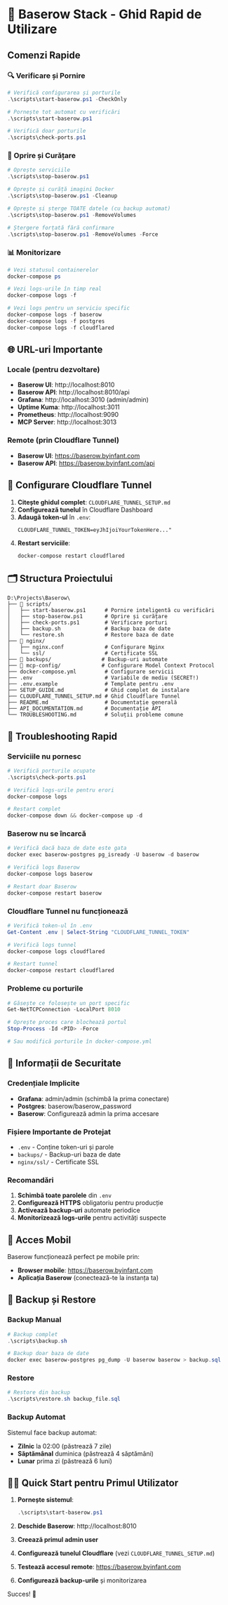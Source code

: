 # 🚀 Baserow Stack - Ghid Rapid de Utilizare

## Comenzi Rapide

### 🔍 Verificare și Pornire
```powershell
# Verifică configurarea și porturile
.\scripts\start-baserow.ps1 -CheckOnly

# Pornește tot automat cu verificări
.\scripts\start-baserow.ps1

# Verifică doar porturile
.\scripts\check-ports.ps1
```

### 🛑 Oprire și Curățare
```powershell
# Oprește serviciile
.\scripts\stop-baserow.ps1

# Oprește și curăță imagini Docker
.\scripts\stop-baserow.ps1 -Cleanup

# Oprește și șterge TOATE datele (cu backup automat)
.\scripts\stop-baserow.ps1 -RemoveVolumes

# Ștergere forțată fără confirmare
.\scripts\stop-baserow.ps1 -RemoveVolumes -Force
```

### 📊 Monitorizare
```powershell
# Vezi statusul containerelor
docker-compose ps

# Vezi logs-urile în timp real
docker-compose logs -f

# Vezi logs pentru un serviciu specific
docker-compose logs -f baserow
docker-compose logs -f postgres
docker-compose logs -f cloudflared
```

## 🌐 URL-uri Importante

### Locale (pentru dezvoltare)
- **Baserow UI**: http://localhost:8010
- **Baserow API**: http://localhost:8010/api
- **Grafana**: http://localhost:3010 (admin/admin)
- **Uptime Kuma**: http://localhost:3011
- **Prometheus**: http://localhost:9090
- **MCP Server**: http://localhost:3013

### Remote (prin Cloudflare Tunnel)
- **Baserow UI**: https://baserow.byinfant.com
- **Baserow API**: https://baserow.byinfant.com/api

## 🔧 Configurare Cloudflare Tunnel

1. **Citește ghidul complet**: `CLOUDFLARE_TUNNEL_SETUP.md`
2. **Configurează tunelul** în Cloudflare Dashboard
3. **Adaugă token-ul** în `.env`:
   ```
   CLOUDFLARE_TUNNEL_TOKEN=eyJhIjoiYourTokenHere..."
   ```
4. **Restart serviciile**:
   ```powershell
   docker-compose restart cloudflared
   ```

## 🗂️ Structura Proiectului

```
D:\Projects\Baserow\
├── 📁 scripts/
│   ├── start-baserow.ps1      # Pornire inteligentă cu verificări
│   ├── stop-baserow.ps1       # Oprire și curățare
│   ├── check-ports.ps1        # Verificare porturi
│   ├── backup.sh              # Backup baza de date
│   └── restore.sh             # Restore baza de date
├── 📁 nginx/
│   ├── nginx.conf             # Configurare Nginx
│   └── ssl/                   # Certificate SSL
├── 📁 backups/                # Backup-uri automate
├── 📁 mcp-config/             # Configurare Model Context Protocol
├── docker-compose.yml         # Configurare servicii
├── .env                       # Variabile de mediu (SECRET!)
├── .env.example               # Template pentru .env
├── SETUP_GUIDE.md             # Ghid complet de instalare
├── CLOUDFLARE_TUNNEL_SETUP.md # Ghid Cloudflare Tunnel
├── README.md                  # Documentație generală
├── API_DOCUMENTATION.md       # Documentație API
└── TROUBLESHOOTING.md         # Soluții probleme comune
```

## 🚨 Troubleshooting Rapid

### Serviciile nu pornesc
```powershell
# Verifică porturile ocupate
.\scripts\check-ports.ps1

# Verifică logs-urile pentru erori
docker-compose logs

# Restart complet
docker-compose down && docker-compose up -d
```

### Baserow nu se încarcă
```powershell
# Verifică dacă baza de date este gata
docker exec baserow-postgres pg_isready -U baserow -d baserow

# Verifică logs Baserow
docker-compose logs baserow

# Restart doar Baserow
docker-compose restart baserow
```

### Cloudflare Tunnel nu funcționează
```powershell
# Verifică token-ul în .env
Get-Content .env | Select-String "CLOUDFLARE_TUNNEL_TOKEN"

# Verifică logs tunnel
docker-compose logs cloudflared

# Restart tunnel
docker-compose restart cloudflared
```

### Probleme cu porturile
```powershell
# Găsește ce folosește un port specific
Get-NetTCPConnection -LocalPort 8010

# Oprește proces care blochează portul
Stop-Process -Id <PID> -Force

# Sau modifică porturile în docker-compose.yml
```

## 🔐 Informații de Securitate

### Credențiale Implicite
- **Grafana**: admin/admin (schimbă la prima conectare)
- **Postgres**: baserow/baserow_password
- **Baserow**: Configurează admin la prima accesare

### Fișiere Importante de Protejat
- `.env` - Conține token-uri și parole
- `backups/` - Backup-uri baza de date
- `nginx/ssl/` - Certificate SSL

### Recomandări
1. **Schimbă toate parolele** din `.env`
2. **Configurează HTTPS** obligatoriu pentru producție
3. **Activează backup-uri** automate periodice
4. **Monitorizează logs-urile** pentru activități suspecte

## 📱 Acces Mobil

Baserow funcționează perfect pe mobile prin:
- **Browser mobile**: https://baserow.byinfant.com
- **Aplicația Baserow** (conectează-te la instanța ta)

## 🔄 Backup și Restore

### Backup Manual
```powershell
# Backup complet
.\scripts\backup.sh

# Backup doar baza de date
docker exec baserow-postgres pg_dump -U baserow baserow > backup.sql
```

### Restore
```powershell
# Restore din backup
.\scripts\restore.sh backup_file.sql
```

### Backup Automat
Sistemul face backup automat:
- **Zilnic** la 02:00 (păstrează 7 zile)
- **Săptămânal** duminica (păstrează 4 săptămâni)
- **Lunar** prima zi (păstrează 6 luni)

## 🏃‍♂️ Quick Start pentru Primul Utilizator

1. **Pornește sistemul**:
   ```powershell
   .\scripts\start-baserow.ps1
   ```

2. **Deschide Baserow**: http://localhost:8010

3. **Creează primul admin user**

4. **Configurează tunelul Cloudflare** (vezi `CLOUDFLARE_TUNNEL_SETUP.md`)

5. **Testează accesul remote**: https://baserow.byinfant.com

6. **Configurează backup-urile** și monitorizarea

Succes! 🎉
